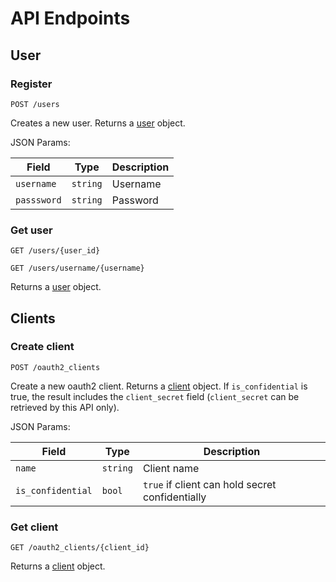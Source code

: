 # API Endpoints

## User

### Register

`POST /users`

Creates a new user. Returns a [user](./2.resources.md#user) object.

JSON Params:

| Field       | Type     | Description |
| ----------- | -------- | ----------- |
| `username`  | `string` | Username    |
| `passsword` | `string` | Password    |


### Get user

`GET /users/{user_id}`

`GET /users/username/{username}`

Returns a [user](./2.resources.md#user) object.

## Clients

### Create client

`POST /oauth2_clients`

Create a new oauth2 client. Returns a [client](./2.resources.md#resources)
object. If `is_confidential` is true, the result includes the `client_secret`
field (`client_secret` can be retrieved by this API only).

JSON Params:

| Field             | Type     | Description                                     |
| ----------------- | -------- | ----------------------------------------------- |
| `name`            | `string` | Client name                                     |
| `is_confidential` | `bool`   | `true` if client can hold secret confidentially |

### Get client

`GET /oauth2_clients/{client_id}`

Returns a [client](./2.resources.md#resources) object.

